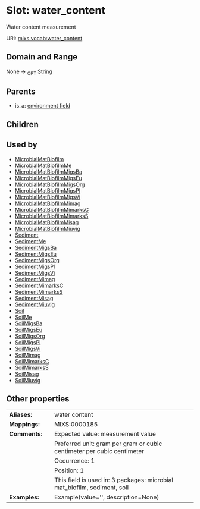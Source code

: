 
# Slot: water_content


Water content measurement

URI: [mixs.vocab:water_content](https://w3id.org/mixs/vocab/water_content)


## Domain and Range

None ->  <sub>OPT</sub> [String](types/String.md)

## Parents

 *  is_a: [environment field](environment_field.md)

## Children


## Used by

 * [MicrobialMatBiofilm](MicrobialMatBiofilm.md)
 * [MicrobialMatBiofilmMe](MicrobialMatBiofilmMe.md)
 * [MicrobialMatBiofilmMigsBa](MicrobialMatBiofilmMigsBa.md)
 * [MicrobialMatBiofilmMigsEu](MicrobialMatBiofilmMigsEu.md)
 * [MicrobialMatBiofilmMigsOrg](MicrobialMatBiofilmMigsOrg.md)
 * [MicrobialMatBiofilmMigsPl](MicrobialMatBiofilmMigsPl.md)
 * [MicrobialMatBiofilmMigsVi](MicrobialMatBiofilmMigsVi.md)
 * [MicrobialMatBiofilmMimag](MicrobialMatBiofilmMimag.md)
 * [MicrobialMatBiofilmMimarksC](MicrobialMatBiofilmMimarksC.md)
 * [MicrobialMatBiofilmMimarksS](MicrobialMatBiofilmMimarksS.md)
 * [MicrobialMatBiofilmMisag](MicrobialMatBiofilmMisag.md)
 * [MicrobialMatBiofilmMiuvig](MicrobialMatBiofilmMiuvig.md)
 * [Sediment](Sediment.md)
 * [SedimentMe](SedimentMe.md)
 * [SedimentMigsBa](SedimentMigsBa.md)
 * [SedimentMigsEu](SedimentMigsEu.md)
 * [SedimentMigsOrg](SedimentMigsOrg.md)
 * [SedimentMigsPl](SedimentMigsPl.md)
 * [SedimentMigsVi](SedimentMigsVi.md)
 * [SedimentMimag](SedimentMimag.md)
 * [SedimentMimarksC](SedimentMimarksC.md)
 * [SedimentMimarksS](SedimentMimarksS.md)
 * [SedimentMisag](SedimentMisag.md)
 * [SedimentMiuvig](SedimentMiuvig.md)
 * [Soil](Soil.md)
 * [SoilMe](SoilMe.md)
 * [SoilMigsBa](SoilMigsBa.md)
 * [SoilMigsEu](SoilMigsEu.md)
 * [SoilMigsOrg](SoilMigsOrg.md)
 * [SoilMigsPl](SoilMigsPl.md)
 * [SoilMigsVi](SoilMigsVi.md)
 * [SoilMimag](SoilMimag.md)
 * [SoilMimarksC](SoilMimarksC.md)
 * [SoilMimarksS](SoilMimarksS.md)
 * [SoilMisag](SoilMisag.md)
 * [SoilMiuvig](SoilMiuvig.md)

## Other properties

|  |  |  |
| --- | --- | --- |
| **Aliases:** | | water content |
| **Mappings:** | | MIXS:0000185 |
| **Comments:** | | Expected value: measurement value |
|  | | Preferred unit: gram per gram or cubic centimeter per cubic centimeter |
|  | | Occurrence: 1 |
|  | | Position: 1 |
|  | | This field is used in: 3 packages: microbial mat_biofilm, sediment, soil |
| **Examples:** | | Example(value='', description=None) |

